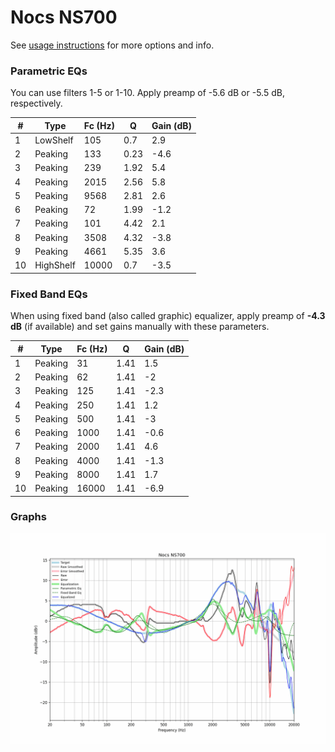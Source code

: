# Nocs NS700
See [usage instructions](https://github.com/jaakkopasanen/AutoEq#usage) for more options and info.

### Parametric EQs
You can use filters 1-5 or 1-10. Apply preamp of -5.6 dB or -5.5 dB, respectively.

|   # | Type      |   Fc (Hz) |    Q |   Gain (dB) |
|-----|-----------|-----------|------|-------------|
|   1 | LowShelf  |       105 | 0.7  |         2.9 |
|   2 | Peaking   |       133 | 0.23 |        -4.6 |
|   3 | Peaking   |       239 | 1.92 |         5.4 |
|   4 | Peaking   |      2015 | 2.56 |         5.8 |
|   5 | Peaking   |      9568 | 2.81 |         2.6 |
|   6 | Peaking   |        72 | 1.99 |        -1.2 |
|   7 | Peaking   |       101 | 4.42 |         2.1 |
|   8 | Peaking   |      3508 | 4.32 |        -3.8 |
|   9 | Peaking   |      4661 | 5.35 |         3.6 |
|  10 | HighShelf |     10000 | 0.7  |        -3.5 |

### Fixed Band EQs
When using fixed band (also called graphic) equalizer, apply preamp of **-4.3 dB** (if available) and set gains manually with these parameters.

|   # | Type    |   Fc (Hz) |    Q |   Gain (dB) |
|-----|---------|-----------|------|-------------|
|   1 | Peaking |        31 | 1.41 |         1.5 |
|   2 | Peaking |        62 | 1.41 |        -2   |
|   3 | Peaking |       125 | 1.41 |        -2.3 |
|   4 | Peaking |       250 | 1.41 |         1.2 |
|   5 | Peaking |       500 | 1.41 |        -3   |
|   6 | Peaking |      1000 | 1.41 |        -0.6 |
|   7 | Peaking |      2000 | 1.41 |         4.6 |
|   8 | Peaking |      4000 | 1.41 |        -1.3 |
|   9 | Peaking |      8000 | 1.41 |         1.7 |
|  10 | Peaking |     16000 | 1.41 |        -6.9 |

### Graphs
![](./Nocs%20NS700.png)
